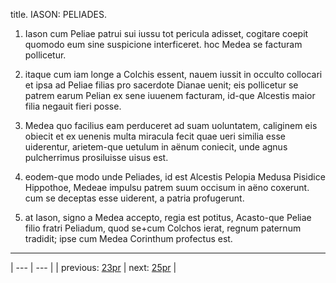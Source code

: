 title. IASON: PELIADES.



1. Iason cum Peliae patrui sui iussu tot pericula adisset, cogitare coepit quomodo eum sine suspicione interficeret. hoc Medea se facturam pollicetur.



2. itaque cum iam longe a Colchis essent, nauem iussit in occulto collocari et ipsa ad Peliae filias pro sacerdote Dianae uenit; eis pollicetur se patrem earum Pelian ex sene iuuenem facturam, id-que Alcestis maior filia negauit fieri posse.



3. Medea quo facilius eam perduceret ad suam uoluntatem, caliginem eis obiecit et ex uenenis multa miracula fecit quae ueri similia esse uiderentur, arietem-que uetulum in aënum coniecit, unde agnus pulcherrimus prosiluisse uisus est.



4. eodem-que modo unde Peliades, id est Alcestis Pelopia Medusa Pisidice Hippothoe, Medeae impulsu patrem suum occisum in aëno coxerunt. cum se deceptas esse uiderent, a patria profugerunt.



5. at Iason, signo a Medea accepto, regia est potitus, Acasto-que Peliae filio fratri Peliadum, quod se+cum Colchos ierat, regnum paternum tradidit; ipse cum Medea Corinthum profectus est.



---

| --- | --- |
| previous: [23pr](../23pr/) | next: [25pr](../25pr/) |